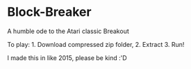 # Block-Breaker
A humble ode to the Atari classic Breakout

To play: 
         1. Download compressed zip folder, 
         2. Extract
         3. Run!
         
I made this in like 2015, please be kind :'D         
